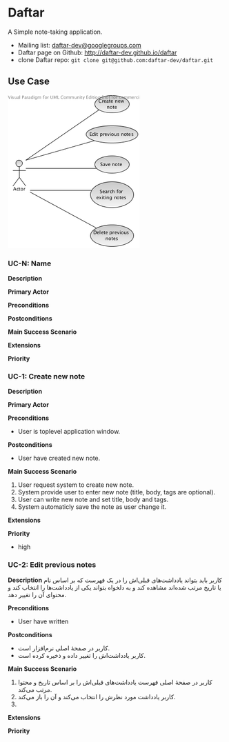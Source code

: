 Daftar
======

A Simple note-taking application.

* Mailing list: daftar-dev@googlegroups.com
* Daftar page on Github: http://daftar-dev.github.io/daftar
* clone Daftar repo: `git clone git@github.com:daftar-dev/daftar.git`

## Use Case
![UseCaseDiagram](usecase.png)



### UC-N: Name

**Description**

**Primary Actor**

**Preconditions**

**Postconditions**

**Main Success Scenario**

**Extensions**

**Priority**



### UC-1: Create new note

**Description**

**Primary Actor**

**Preconditions**
* User is toplevel application window.

**Postconditions**
* User have created new note.

**Main Success Scenario**

1. User request system to create new note.
2. System provide user to enter new note (title, body, tags are optional).
3. User can write new note and set title, body and tags.
4. System automaticly save the note as user change it.

**Extensions**

**Priority**
* high



### UC-2: Edit previous notes

**Description**
کاربر باید بتواند یادداشت‌های قبلی‌اش را در یک فهرست که بر اساس نام یا تاریخ مرتب شده‌اند مشاهده کند و به دلخواه بتواند یکی از یادداشت‌ها را انتخاب کند و محتوای آن را تغییر دهد.

**Preconditions**
* User have written 

**Postconditions**
* کاربر در صفحهٔ اصلی نرم‌افزار است.
* کاربر یادداشت‌اش را تغییر داده و ذخیره کرده است.

**Main Success Scenario**
1. کاربر در صفحهٔ اصلی فهرست یادداشت‌های قبلی‌اش را بر اساس تاریخ و محتوا مرتب می‌کند.
2. کاربر یادداشت مورد نظرش را انتخاب می‌کند و آن را باز می‌کند.
3. 

**Extensions**

**Priority**
